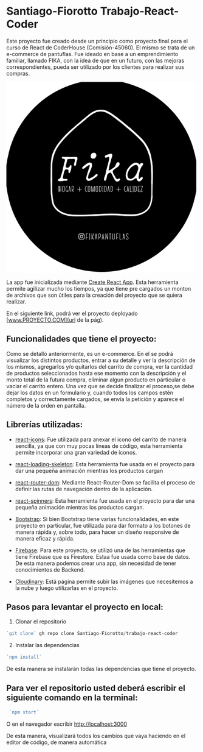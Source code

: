 # Santiago-Fiorotto Trabajo-React-Coder

Este proyecto fue creado desde un principio como proyecto final para el curso de React de CoderHouse (Comisión-45060).
El mismo se trata de un e-commerce de pantuflas. Fue ideado en base a un emprendimiento familiar, llamado FIKA, con la idea de que en un futuro, con las mejoras correspondientes, pueda ser utilizado por los clientes para realizar sus compras.

![](public//imagenes/logoFikaa.png)

La app fue inicializada mediante [Create React App](https://github.com/facebook/create-react-app). Esta herramienta permite agilizar mucho los tiempos, ya que tiene pre cargados un monton de archivos que son útiles para la creación del proyecto que se quiera realizar.

En el siguiente link, podrá ver el proyecto deployado [www.PROYECTO.COM](url de la pág).


## Funcionalidades que tiene el proyecto: 
Como se detalló anteriormente, es un e-commerce. En el se podrá visualizar los distintos productos, entrar a su detalle y ver la descripción de los mismos, agregarlos y/o quitarlos del carrito de compra, ver la cantidad de productos seleccionados hasta ese momento con la descripción y el monto total de la futura compra, eliminar algun producto en párticular o vaciar el carrito entero. Una vez que se decide finalizar el proceso,se debe dejar los datos en un formulario y, cuando todos los campos estén completos y correctamente cargados, se envía la petición y aparece el número de la orden en pantalla.


## Librerías utilizadas:

- [react-icons](https://react-icons.github.io/react-icons): Fue utilizada para anexar el icono del carrito de manera sencilla, ya que con muy pocas líneas de código, esta herramienta permite incorporar una gran variedad de íconos.

- [react-loading-skeleton](https://www.npmjs.com/package/react-loading-skeleton): Esta herramienta fue usada en el proyecto para dar una pequeña animación mientras los productos cargan

- [react-router-dom](https://reactrouter.com/en/main): Mediante React-Router-Dom se facilita el proceso de definir las rutas de navegación dentro de la aplicación.

- [react-spinners](): Esta herramienta fue usada en el proyecto para dar una pequeña animación mientras los productos cargan.

- [Bootstrap](https://getbootstrap.com): Si bien Bootstrap tiene varias funcionalidades, en este proyecto en particular, fue utilizada para dar formato a los botones de manera rápida y, sobre todo, para hacer un diseño responsive de manera eficaz y rápida.

- [Firebase](https://firebase.google.com/?hl=es-419&gclid=CjwKCAiAyfybBhBKEiwAgtB7fnkAyZhrStzgtL2Iv0zB7q1oK21CsQ9fb9f-yMfCHnT1gPRNAPQt3hoCkf4QAvD_BwE&gclsrc=aw.ds): Para este proyecto, se utilizó una de las herramientas que tiene Firebase que es Firestore. Estaa fue usada como base de datos. De esta manera podemos crear una app, sin necesidad de tener conocimientos de Backend. 

- [Cloudinary](https://cloudinary.com): Está página permite subir las imágenes que necesitemos a la nube y luego utilizarlas en el proyecto.


## Pasos para levantar el proyecto en local:

1. Clonar el repositorio

``` javascript
`git clone` gh repo clone Santiago-Fiorotto/trabajo-react-coder
```
2. Instalar las dependencias

``` javascript
`npm install`
```
De esta manera se instalarán todas las dependencias que tiene el proyecto.


## Para ver el repositorio usted deberá escribir el siguiente comando en la terminal:
``` javascript 
 `npm start`
```
O en el navegador escribir [http://localhost:3000](http://localhost:3000) 

De esta manera, visualizará todos los cambios que vaya haciendo en el editor de código,  de manera automática
